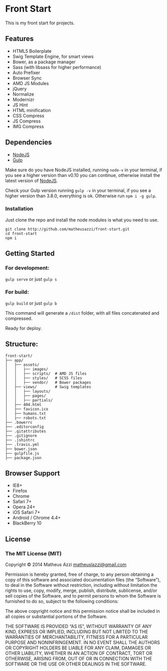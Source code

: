 Front Start
================

This is my front start for projects.

## Features

- HTML5 Boilerplate
- Swig Template Engine, for smart views
- Bower, as a package manager
- Sass (with libsass for higher performance)
- Auto Prefixer
- Browser Sync
- AMD JS Modules
- jQuery
- Normalize
- Modernizr
- JS Hint
- HTML minification
- CSS Compress
- JS Compress
- IMG Compress

## Dependencies

- [NodeJS](http://nodejs.org/)
- [Gulp](http://github.com/gulpjs/gulp)

Make sure do you have NodeJS installed, running `node-v` in your terminal, if you see a higher version than v0.10 you can continue, otherwise install the latest version of [NodeJS](http://nodejs.org/).

Check your Gulp version running `gulp -v` in your terminal, if you see a higher version than 3.8.0, everything is ok. Otherwise run `npm i -g gulp`.

### Installation

Just clone the repo and install the node modules is what you need to use.

```
git clone http://github.com/matheusazzi/front-start.git
cd front-start
npm i
```

## Getting Started

### For development:

`gulp serve` or just `gulp s`

### For build:

`gulp build` or just `gulp b`

This command will generate a `/dist` folder, with all files concatenated and compressed.

Ready for deploy.

## Structure:

```
front-start/
├── app/
│   ├── assets/
│   │   ├── images/
│   │   ├── scripts/  # AMD JS files
│   │   ├── styles/   # SCSS files
│   │   ├── vendor/   # Bower packages
│   ├── views/        # Swig templates
│   │   ├── layouts/
│   │   ├── pages/
│   │   ├── partials/
│   ├── 404.html
│   ├── favicon.ico
│   ├── humans.txt
│   ├── robots.txt
├── .bowerrc
├── .editorconfig
├── .gitattributes
├── .gitignore
├── .jshintrc
├── .travis.yml
├── bower.json
├── gulpfile.js
├── package.json
```

## Browser Support

- IE8+
- Firefox
- Chrome
- Safari 7+
- Opera 24+
- iOS Safari 7+
- Android / Chrome 4.4+
- BlackBerry 10

## License

### The MIT License (MIT)

Copyright © 2014 Matheus Azzi <matheuslazzi@gmail.com>

Permission is hereby granted, free of charge, to any person obtaining a copy of this software and associated documentation files (the “Software”), to deal in the Software without restriction, including without limitation the rights to use, copy, modify, merge, publish, distribute, sublicense, and/or sell copies of the Software, and to permit persons to whom the Software is furnished to do so, subject to the following conditions:

The above copyright notice and this permission notice shall be included in all copies or substantial portions of the Software.

THE SOFTWARE IS PROVIDED “AS IS”, WITHOUT WARRANTY OF ANY KIND, EXPRESS OR IMPLIED, INCLUDING BUT NOT LIMITED TO THE WARRANTIES OF MERCHANTABILITY, FITNESS FOR A PARTICULAR PURPOSE AND NONINFRINGEMENT. IN NO EVENT SHALL THE AUTHORS OR COPYRIGHT HOLDERS BE LIABLE FOR ANY CLAIM, DAMAGES OR OTHER LIABILITY, WHETHER IN AN ACTION OF CONTRACT, TORT OR OTHERWISE, ARISING FROM, OUT OF OR IN CONNECTION WITH THE SOFTWARE OR THE USE OR OTHER DEALINGS IN THE SOFTWARE.

